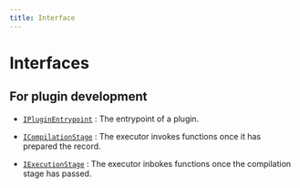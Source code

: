 ```yaml
---
title: Interface
---
```


# Interfaces

## For plugin development

- [`IPluginEntrypoint`](entrypoint) : The entrypoint of a plugin.

- [`ICompilationStage`](compilation-stage) : The executor invokes functions once it has prepared the record.

- [`IExecutionStage`](execution-stage) : The executor inbokes functions once the compilation stage has passed.
